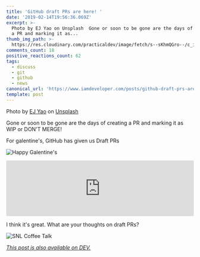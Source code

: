 ```yaml
---
title: 'GitHub draft PRs are here! '
date: '2019-02-14T19:56:36.069Z'
excerpt: >-
  Photo by EJ Yao on Unsplash  Gone or soon to be gone are the days of creating
  a PR and marking it as...
thumb_img_path: >-
  https://res.cloudinary.com/practicaldev/image/fetch/s--sKhmQGro--/c_imagga_scale,f_auto,fl_progressive,h_420,q_auto,w_1000/https://thepracticaldev.s3.amazonaws.com/i/b39jftkiva9vith3bew9.jpg
comments_count: 18
positive_reactions_count: 62
tags:
  - discuss
  - git
  - github
  - news
canonical_url: 'https://www.iamdeveloper.com/posts/github-draft-prs-are-here--26aa/'
template: post
---
```



Photo by [EJ Yao](https://unsplash.com/photos/D46mXLsQRJw?utm_source=unsplash&utm_medium=referral&utm_content=creditCopyText) on [Unsplash](https://unsplash.com/search/photos/construction?utm_source=unsplash&utm_medium=referral&utm_content=creditCopyText)

Gone or soon to be gone are the days of creating a PR and marking it as WIP or DON'T MERGE!

For galentine's, GitHub has given us Draft PRs

![Happy Galentine's](https://media.giphy.com/media/xUOwG3SLkvkEzSwZJC/giphy.gif)


<iframe class="liquidTag" src="https://dev.to/embed/twitter?args=1096093162345508864" style="border: 0; width: 100%;"></iframe>


I think it's great. What are your thoughts on draft PRs?

![SNL Coffee Talk](https://media.giphy.com/media/l2SpQRuCQzY1RXHqM/giphy-downsized.gif)

*[This post is also available on DEV.](https://dev.to/nickytonline/github-draft-prs-are-here--26aa)*


<script>
const parent = document.getElementsByTagName('head')[0];
const script = document.createElement('script');
script.type = 'text/javascript';
script.src = 'https://cdnjs.cloudflare.com/ajax/libs/iframe-resizer/4.1.1/iframeResizer.min.js';
script.charset = 'utf-8';
script.onload = function() {
    window.iFrameResize({}, '.liquidTag');
};
parent.appendChild(script);
</script>    
